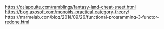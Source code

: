 https://delapouite.com/ramblings/fantasy-land-cheat-sheet.html
https://blog.axosoft.com/monoids-practical-category-theory/
https://marmelab.com/blog/2018/09/26/functional-programming-3-functor-redone.html
